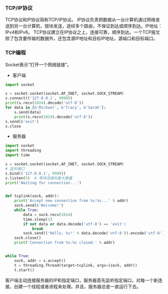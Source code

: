 ### TCP/IP协议
TCP协议和IP协议简称TCP/IP协议。
IP协议负责把数据从一台计算机通过网络发送到另一台计算机，按块发送，途经多个路由，不保证到达或顺序到达。IP地址：IPv4和IPv6。
TCP协议建立在IP协议之上，连接可靠，顺序到达。一个TCP报文除了包含要传输的数据外，还包含源IP地址和目标IP地址，源端口和目标端口。
### TCP编程
Socket表示“打开一个网络链接”。
- 客户端
```python
import socket

s = socket.socket(socket.AF_INET, socket.SOCK_STREAM)
s.connect(('127.0.0.1', 9999))
print(s.recv(1024).decode('utf-8'))
for data in [b'Michael', b'Tracy', b'Sarah']:
	s.send(data)
	print(s.recv(1024).decode('utf-8'))
s.send(b'exit')
s.close
```
- 服务器
```python
import socket
import threading
import time

s = socket.socket(socket.AF_INET, socket.SOCK_STREAM)
# 监听端口
s.bind(('127.0.0.1', 9999))
s.listen(5)  # 等待连接的最大数量
print('Waiting for connection...')


def tcplink(sock, addr):
    print('Accept new connection from %s:%s...' % addr)
    sock.send(b'Welcome!')
    while True:
        data = sock.recv(1024)
        time.sleep(1)
        if not data or data.decode('utf-8') == 'exit':
            break
        sock.send(('Hello, %s!' % data.decode('utf-8')).encode('utf-8'))
    sock.close()
    print('Connection from %s:%s closed.' % addr)


while True:
    sock, addr = s.accept()
    t = threading.Thread(target=tcplink, args=(sock, addr))
    t.start()
```
客户端主动连接服务器的IP和指定端口，服务器首先监听指定端口，对每一个新连接，创建一个线程或者进程来处理。并且，服务器总是一直运行下去。
